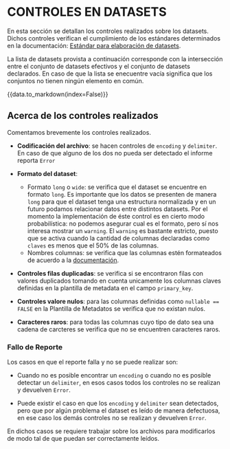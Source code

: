 

# CONTROLES EN DATASETS

En esta sección se detallan los controles realizados sobre los datasets. 
Dichos controles verifican el cumplimiento de los estándares determinados en la documentación: 
[Estándar para elaboración de datasets](https://docs.google.com/document/d/1vH59Akk1eZTb0m4wIyEdhyVV_rx2q8lg4bG5k2tJP20/edit?usp=sharing). 

La lista de datasets provista a continuación corresponde con la intersección entre el conjunto de 
datasets efectivos y el conjunto de datasets declarados. En caso de que la lista se enecuentre vacía
significa que los conjuntos no tienen ningún elemento en común.   

{{data.to_markdown(index=False)}}


## Acerca de los controles realizados

Comentamos brevemente los controles realizados. 

*   **Codificación del archivo**: se hacen controles de `encoding` y `delimiter`. En caso de que alguno de los dos no pueda ser detectado el informe reporta `Error`

*   **Formato del dataset**: 
    *   Formato `long` o `wide`: se verifica que el dataset se encuentre en formato `long`. Es importante que los datos se presenten de manera `long` para que el dataset tenga una estructura normalizada y en un futuro podamos relacionar datos entre distintos datasets. Por el momento la implementación de éste control es en cierto modo probabilística: no podemos asegurar cual es el formato, pero sí nos interesa mostrar un `warning`. El `warning` es bastante estricto, puesto que se activa cuando la cantidad de columnas declaradas como `claves` es menos que el 50% de las columnas. 
    *   Nombres columnas: se verifica que las columnas estén formateados de acuerdo a la [documentación]((https://docs.google.com/document/d/1vH59Akk1eZTb0m4wIyEdhyVV_rx2q8lg4bG5k2tJP20/edit?usp=sharing)). 


*   **Controles filas duplicadas**: se verifica si se encontraron filas con valores duplicados tomando en cuenta unicamente los columnas claves definidas en la plantilla de metadata  en el campo `primary_key`. 

*   **Controles valore nulos**: para las columnas definidas como `nullable == FALSE` en la Plantilla de Metadatos se verifica que no existan nulos. 

*   **Caracteres raros**: para todas las columnas cuyo tipo de dato sea una cadena de carcteres se verifica que no se encuentren caracteres raros. 

### Fallo de Reporte

Los casos en que el reporte falla y no se puede realizar son: 

*   Cuando no es posible encontrar un `encoding` o cuando no es posible detectar un `delimiter`, en esos casos todos los controles no se realizan y devuelven `Error`. 

*   Puede existir el caso en que los `encoding` y `delimiter` sean detectados, pero que por algún problema el dataset es leído de manera defectuosa, en ese caso los demás controles no se realizan y devuelven `Error`.

En dichos casos se requiere trabajar sobre los archivos para modificarlos de modo tal de que puedan ser correctamente leídos. 





